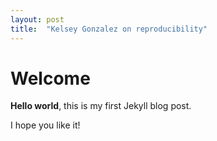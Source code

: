 ```yaml
---
layout: post
title:  "Kelsey Gonzalez on reproducibility"
---
```


# Welcome

**Hello world**, this is my first Jekyll blog post.

I hope you like it!
